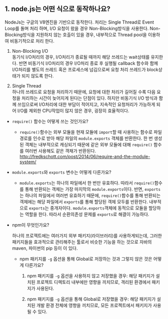 ## 1. node.js는 어떤 식으로 동작하나요?

  NodeJs는 구글의 V8엔진을 기반으로 동작한다. 처리는 Single Thread로 Event Loop를 돌며 처리 하며, I/O 요청이 왔을 경우 Non-Blocking방식을 사용한다. Non-Blocking방식을 지원하지 않는 호출이 있을 경우, 내부적으로 Thread pool을 이용하여 비동기적으로 처리 한다.
  
  1. Non-Blocking I/O  
    동기식 I/O처리의 경우, I/O처리가 종료될 때까지 해당 쓰레드는 wait상태를 유지한다. 반면 비동기식 I/O처리의 경우 I/O처리 종료 후 실행될 callback 함수와 함께 I/O처리를 별도의 쓰레드 혹은 프로세스에 넘김으로써 요청 처리 쓰레드가 block상태가 되지 않도록 한다.

  2. Single Thread  
    하나의 쓰레드로 요청을 처리하기 때문에, 요청에 대한 처리가 길어질 수록 다음 요청을 처리하는 시간이 늦어지게 된다는 단점이 있다. 하지만 비동기식 I/O 방식과 함께 쓰임으로써 I/O처리에 대한 부담이 적어지고, 지속적인 요청처리가 가능하게 되어 I/O를 제외한 CPU작업이 많지 않은 경우, 굉장히 효율적이다. 
    
  * `require()` 함수는 어떻게 쓰는 것인가요? 
    
    * `require()`함수는 외부 모듈을 현재 모듈에 `import`할  때 사용하는 함수로 파일 경로를 인수로 받아 해당 파일의 `module.exports` 객체를 반환한다. 한 번 생성된 객체는 내부적으로 캐싱되기 때문에 같은 외부 모듈에 대해 `require()` 함수를 여러번 사용해도 같은 객채가 반환된다.   
    http://fredkschott.com/post/2014/06/require-and-the-module-system/

  * `module.exports`와 `exports` 변수는 어떻게 다른가요?  

    * `module.exports`는 하나의 파일에서 한 번만 유효하다. 따라서 `require()`함수를 통해 반환되는 객체는 가장 마지막의 `module.exports`이다. 반면, `exports`는 하나의 파일에서 여러번 유효하기 때문에, `require()`함수를 통해 반환되는 객체에는 해당 파일에서 `exports`를 통해 할당된 객체 모두를 반환한다. 내부적으로 `exports`는 중개자이다. `module.exports`객체에 동적으로 모듈을 할당하는 역할을 한다. 따라서 순환의존성 문제를 `exports`로 해결이 가능하다.

* npm이 무엇인가요?
  
  하나의 프로젝트에는 여러가지 외부 패키지(라이브러리)를 사용하게되는데, 그러한 패키지들을 효과적으로 관리해주는 툴로서 비슷한 기능을 하는 것으로 자바의 maven, 파이썬의 pip 등이 이 있다.

  * npm 패키지를 `-g` 옵션을 통해 Global로 저장하는 것과 그렇지 않은 것은 어떻게 다른가요?

    1. npm 패키지를 `-g` 옵션을 사용하지 않고 저장했을 경우: 해당 패키지가 설치된 프로젝트 디렉토리 내부에만 영향을 끼치므로, 격리된 환경에서 패키지가 사용된다.

    2. npm 패키지를 `-g` 옵션을 통해 Global로 저장했을 경우: 해당 패키지가 설치된 개발 환경 전체에 영향을 끼치므로, 모든 프로젝트에서 패키지가 사용될 수 있다.